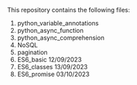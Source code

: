 This repository contains the following files:

1. python_variable_annotations
2. python_async_function
3. python_async_comprehension
4. NoSQL
5. pagination
6. ES6_basic 12/09/2023
7. ES6_classes 13/09/2023
8. ES6_promise 03/10/2023
